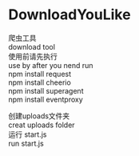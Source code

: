 # DownloadYouLike
爬虫工具<br>
download tool<br>
使用前请先执行<br>
use by after you nend run<br>
npm install request<br>
npm install cheerio<br>
npm install superagent<br>
npm install eventproxy<br>


创建uploads文件夹<br>
creat uploads folder<br>
运行 start.js<br>
run start.js <br>



